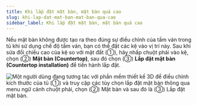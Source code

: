 ```yaml
---
title: Khi lắp đặt mặt bàn, mặt bàn quá cao
slug: khi-lap-dat-mat-ban-mat-ban-qua-cao
sidebar_label: Khi lắp đặt mặt bàn, mặt bàn quá cao
---
```


Nếu mặt bàn không được tạo ra theo đúng sự điều chỉnh của tấm ván trong tủ khi sử dụng chế độ tấm ván, bạn có thể đặt các kệ vào vị trí này. Sau khi sửa đổi chiều cao của kệ so với mặt đất (①), hãy nhấp chuột phải vào kệ, chọn (②) **Mặt bàn (Countertop)**, sau đó chọn (③) **Lắp đặt mặt bàn (Countertop installation)** để tiến hành lắp đặt.

![Một người dùng đang tương tác với phần mềm thiết kế 3D để điều chỉnh kích thước của tủ (①) và truy cập các tùy chọn lắp đặt mặt bàn thông qua menu ngữ cảnh chuột phải, chọn (②) Mặt bàn và sau đó là (③) Lắp đặt mặt bàn.](https://storage.googleapis.com/jegavn_kb/images/dd70c1fa-e2e6-4dc7-9ce2-13f11fdf02a4.png)